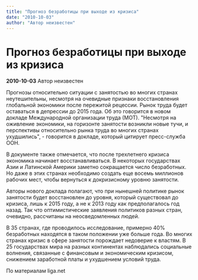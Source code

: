 ```yaml
---
title: "Прогноз безработицы при выходе из кризиса"
date: "2010-10-03"
author: "Автор неизвестен"
---
```


# Прогноз безработицы при выходе из кризиса

**2010-10-03** Автор неизвестен

Прогнозы относительно ситуации с занятостью во многих странах неутешительны, несмотря на очевидные признаки восстановления глобальной экономики после пережитой рецессии. Рынок труда будет оставаться в депрессии до 2015 года. Об это говорится в новом докладе Международной организации труда (МОТ). "Несмотря на оживление экономики, на горизонте занятости возникли новые тучи, и перспективы относительно рынка труда во многих странах ухудшились", - говорится в докладе, который цитирует пресс-служба ООН.

В документе также отмечается, что после трехлетнего кризиса экономика начинает восстанавливаться. В некоторых государствах Азии и Латинской Америки заметно сокращается число безработных. Но даже в этих странах необходимо создать еще восемь миллионов рабочих мест, чтобы вернуться к докризисному уровню занятости.

Авторы нового доклада полагают, что при нынешней политике рынок занятости будет восстановлен до уровня, который существовал до кризиса, лишь к 2015 году, а не к 2013 году как предполагалось год назад. Так что оптимистические заявления политиков разных стран, очевидно, рассчитаны на неосведомленных людей.

В 35 странах, где проводилось исследование, примерно 40% безработных находятся в таком положении уже больше года. Во многих странах кризис в сфере занятости порождает недоверие к властям. В 25 государствах мира на разных континентах наблюдались социальные волнения, связанные с финансовым и экономическим кризисом, снижением заработной платы и ухудшением условий труда.

По материалам liga.net